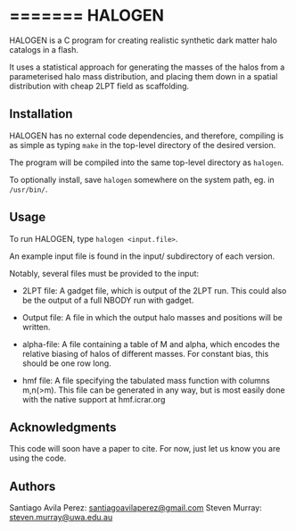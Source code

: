 =======
HALOGEN
=======

HALOGEN is a C program for creating realistic synthetic dark matter halo catalogs 
in a flash. 

It uses a statistical approach for generating the masses of the halos from a 
parameterised halo mass distribution, and placing them down in a spatial 
distribution with cheap 2LPT field as scaffolding.


Installation
------------
HALOGEN has no external code dependencies, and therefore, compiling is as simple
as typing ``make`` in the top-level directory of the desired version. 

The program will be compiled into the same top-level directory as ``halogen``.

To optionally install, save ``halogen`` somewhere on the system path, eg. 
in ``/usr/bin/``.


Usage
-----
To run HALOGEN, type ``halogen <input.file>``.
  
An example input file is found in the input/ subdirectory of each version.

Notably, several files must be provided to the input:

* 2LPT file: A gadget file, which is output of the 2LPT run. This could also
  be the output of a full NBODY run with gadget.
  
* Output file: A file in which the output halo masses and positions will be written.

* alpha-file: A file containing a table of M and alpha, which encodes the 
  relative biasing of halos of different masses. For constant bias, this should
  be one row long.
  
* hmf file: A file specifying the tabulated mass function with columns m,n(>m).
  This file can be generated in any way, but is most easily done with the 
  native support at hmf.icrar.org
  
  
Acknowledgments
---------------
This code will soon have a paper to cite. For now, just let us know you are
using the code.

Authors
-------
Santiago Avila Perez: santiagoavilaperez@gmail.com
Steven Murray: steven.murray@uwa.edu.au 

 